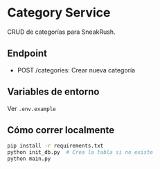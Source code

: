 # Category Service

CRUD de categorías para SneakRush.

## Endpoint
- POST /categories: Crear nueva categoría

## Variables de entorno
Ver `.env.example`

## Cómo correr localmente
```bash
pip install -r requirements.txt
python init_db.py  # Crea la tabla si no existe
python main.py
